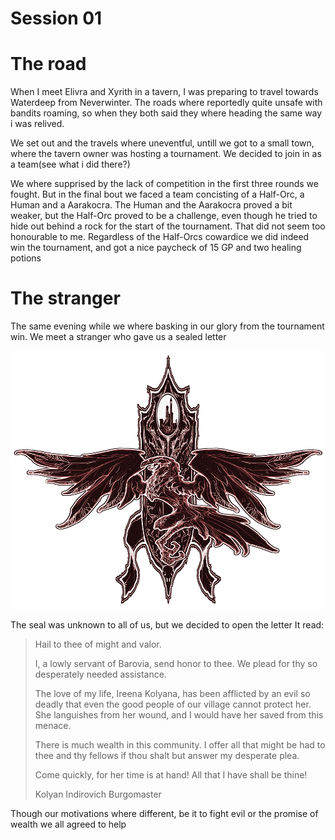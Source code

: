 # Session 01

# The road
When I meet Elivra and Xyrith in a tavern, I was preparing to travel towards Waterdeep from Neverwinter. The roads where reportedly quite unsafe with bandits roaming, so when they both said they where heading the same way i was relived.

We set out and the travels where uneventful, untill we got to a small town, where the tavern owner was hosting a tournament. We decided to join in as a team(see what i did there?)

We where supprised by the lack of competition in the first three rounds we fought. But in the final bout we faced a team concisting of a Half-Orc, a Human and a Aarakocra. 
The Human and the Aarakocra proved a bit weaker, but the Half-Orc proved to be a challenge, even though he tried to hide out behind a rock for the start of the tournament. 
That did not seem too honourable to me.
Regardless of the Half-Orcs cowardice we did indeed win the tournament, and got a nice paycheck of 15 GP and two healing potions

# The stranger
The same evening while we where basking in our glory from the tournament win. We meet a stranger who gave us a sealed letter

![Seal](./Images/UnknownCrest.png)

The seal was unknown to all of us, but we decided to open the letter
It read:

<blockquote> 
Hail to thee of might and valor.

I, a lowly servant of Barovia, send honor to thee. We plead for thy so desperately needed assistance.

The love of my life, Ireena Kolyana, has been afflicted by an evil so deadly that even the good people of our village cannot protect her. She languishes from her wound, and I would have her saved from this menace.

There is much wealth in this community. I offer all that might be had to thee and thy fellows if thou shalt but answer my desperate plea.

Come quickly, for her time is at hand! All that I have shall be thine!

Kolyan Indirovich
Burgomaster
</blockquote> 

Though our motivations where different, be it to fight evil or the promise of wealth we all agreed to help


